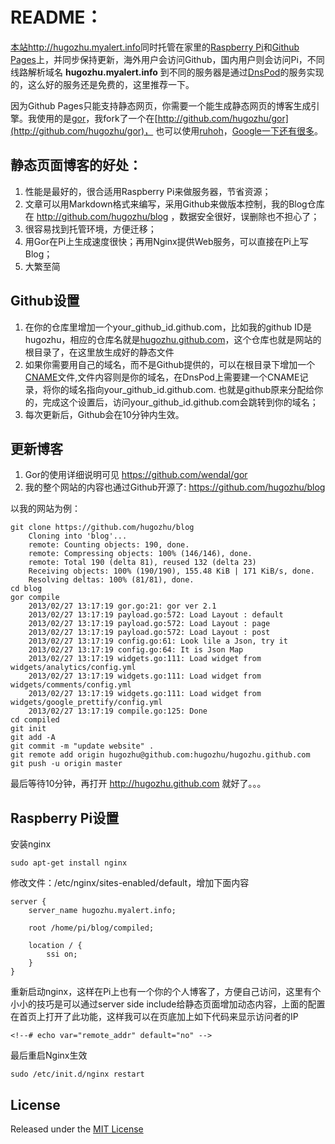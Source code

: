 README：
=======

[本站http://hugozhu.myalert.info](http://hugozu.myalert.info)同时托管在家里的[Raspberry Pi](http://www.raspberrypi.org)和[Github Pages](http://pages.github.com/)上，并同步保持更新，海外用户会访问Github，国内用户则会访问Pi，不同线路解析域名 **hugozhu.myalert.info** 到不同的服务器是通过[DnsPod](http://dnspod.cn)的服务实现的，这么好的服务还是免费的，这里推荐一下。

因为Github Pages只能支持静态网页，你需要一个能生成静态网页的博客生成引擎。我使用的是[gor](http://github.com/wendal/gor)，我fork了一个在[http://github.com/hugozhu/gor](http://github.com/hugozhu/gor)， 也可以使用[ruhoh](http://ruhoh.com)，[Google一下还有很多](https://www.google.com/search?q=static+blog+generator&hl=en&newwindow=1&client=safari&rls=en&biw=1238&bih=868&ei=msAuUY-vDMKO2AWQ7IHoBQ&sqi=2&start=10&sa=N)。

静态页面博客的好处：
---------------
1. 性能是最好的，很合适用Raspberry Pi来做服务器，节省资源；
2. 文章可以用Markdown格式来编写，采用Github来做版本控制，我的Blog仓库在 http://github.com/hugozhu/blog ，数据安全很好，误删除也不担心了；
3. 很容易找到托管环境，方便迁移；
4. 用Gor在Pi上生成速度很快；再用Nginx提供Web服务，可以直接在Pi上写Blog；
5. 大繁至简

Github设置
--------- 
1. 在你的仓库里增加一个your_github_id.github.com，比如我的github ID是hugozhu，相应的仓库名就是[hugozhu.github.com](https://github.com/hugozhu/hugozhu.github.com)，这个仓库也就是网站的根目录了，在这里放生成好的静态文件
2. 如果你需要用自己的域名，而不是Github提供的，可以在根目录下增加一个[CNAME](https://github.com/hugozhu/hugozhu.github.com/blob/master/CNAME)文件,文件内容则是你的域名，在DnsPod上需要建一个CNAME记录，将你的域名指向your_github_id.github.com. 也就是github原来分配给你的，完成这个设置后，访问your_github_id.github.com会跳转到你的域名；
3. 每次更新后，Github会在10分钟内生效。

更新博客
--------
1. Gor的使用详细说明可见 https://github.com/wendal/gor
2. 我的整个网站的内容也通过Github开源了: https://github.com/hugozhu/blog

以我的网站为例：

    git clone https://github.com/hugozhu/blog
        Cloning into 'blog'...
        remote: Counting objects: 190, done.
        remote: Compressing objects: 100% (146/146), done.
        remote: Total 190 (delta 81), reused 132 (delta 23)
        Receiving objects: 100% (190/190), 155.48 KiB | 171 KiB/s, done.
        Resolving deltas: 100% (81/81), done.
    cd blog
    gor compile
        2013/02/27 13:17:19 gor.go:21: gor ver 2.1
        2013/02/27 13:17:19 payload.go:572: Load Layout : default
        2013/02/27 13:17:19 payload.go:572: Load Layout : page
        2013/02/27 13:17:19 payload.go:572: Load Layout : post
        2013/02/27 13:17:19 config.go:61: Look lile a Json, try it
        2013/02/27 13:17:19 config.go:64: It is Json Map
        2013/02/27 13:17:19 widgets.go:111: Load widget from  widgets/analytics/config.yml
        2013/02/27 13:17:19 widgets.go:111: Load widget from  widgets/comments/config.yml
        2013/02/27 13:17:19 widgets.go:111: Load widget from  widgets/google_prettify/config.yml
        2013/02/27 13:17:19 compile.go:125: Done
    cd compiled
    git init
    git add -A 
    git commit -m "update website" .
    git remote add origin hugozhu@github.com:hugozhu/hugozhu.github.com
    git push -u origin master

最后等待10分钟，再打开 http://hugozhu.github.com 就好了。。。       

Raspberry Pi设置
----------------
安装nginx

    sudo apt-get install nginx
修改文件：/etc/nginx/sites-enabled/default，增加下面内容

    server {
        server_name hugozhu.myalert.info;

        root /home/pi/blog/compiled;
        
        location / {
            ssi on;
        }     
    }
重新启动nginx，这样在Pi上也有一个你的个人博客了，方便自己访问，这里有个小小的技巧是可以通过server side include给静态页面增加动态内容，上面的配置在首页上打开了此功能，这样我可以在页底加上如下代码来显示访问者的IP

    <!--# echo var="remote_addr" default="no" -->
最后重启Nginx生效

    sudo /etc/init.d/nginx restart


## License

Released under the [MIT License](http://www.opensource.org/licenses/MIT)

